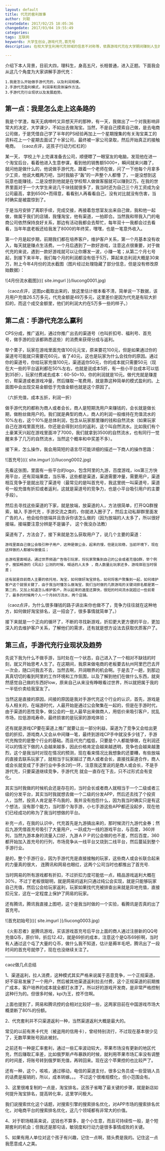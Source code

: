 ```yaml
---
layout: default
title: 代充的套利故事
author: 刘聪
createdate: 2017/02/25 18:05:36
changedate: 2017/03/04 19:55:49
categories:
tags: 互联网
keywords: 大学生创业,游戏代充,首充号
description: 在校大学生利用代充领域的信息不对称等，依靠游戏代充在大学期间赚到人生的第一笔几十万。

---
```


介绍下本人背景，目前大四，理科生，身高五尺，长相普通，进入正题。下面我会从这几个角度为大家讲解手游代充：

	1.我是怎么开始做手游代充的，以及利润规模。
	2.手游代充盈利模式，利润率和具体操作方法。
	3.手游代充行业现状以及发展趋势。

## 第一点：我是怎么走上这条路的

我是个学渣，每天无病呻吟又异想天开的那种，有一天，我做出了一个对我影响非常大的决定，大学课少，不如出去做淘宝。当然，不是自己摸索自己做，是去电商公司做，于是凭借自己学了半年的PS经验再加上一个星期搜集的有关淘宝美工的资料花上一个星期去面试了十家公司，最终被一家公司录取，然后开始真正的接触电商。
（caoz点评，这孩子行动力杠杠的）

某一天， 学校上午上完课准备去公司，顺便瞟了一眼室友的电脑，发现他在进一个淘宝后台，看着他进入生意参谋，看到他的销售额5000+，瞬间就来兴趣了，就问他是做什么的，他说做手游代充，跟着一个老师在做，问了一下他每个月拿多少工资，他说大概两万吧，当时我脑子“轰”的一声整个人都懵 了，一是没想到这玩意也能赚钱，二是没想到他就是在学校帮人做做客服就可以赚到2万。在我的世界里面对于一个大学生来说几千块钱就很多了，我当时还为自己三个月工资成为全公司最高，拿到6500+而得意，看看别人再看看自己，没有对比就没有伤害，当时确实是被震惊到了。

于是当月安排了离职手续，完成交接，再接着忽悠室友出来自己做，我和他一起做，做属于我们的店铺，我懂淘宝，他有渠道，一拍即合。当然我和带我入门的电商公司依然保持良好关系，那边有活动我都会去帮忙，每年双十一我都会过去看看，当年年底老板还给我发了8000的年终奖，嘿嘿，也是一笔意外收入。

第一个月是起步期，前期我们都在培养客户，维护客户关系，第一个月基本没有收入，每天就是赚点生活费。一个月后遇到了一款好游戏，注意这点很重要，对于做代充的来说，遇到一款好游戏就可以让你爆发一波，小赚一笔；从第二个月七号起，到接下来半年，我们每个月的利润都没有低于5万，算起来总利润大概是30来万，附上今年4月份的流水截图（图片经过处理隐藏了部分信息，但是没有修改原始数据）：

![4月份流水截图]({{ site.imgurl }}/liucong0001.jpg)

（caoz点评，这图pc截取出来的，放这里估计根本看不清，简单说一下数据，该月用户充值26.5万多元，代充金额是49万多元，这里差价是因为代充是有较大折扣的，而这个成交金额里，他们的利润大约在5万多一些的样子。）


## 第二点：手游代充怎么赢利

CPS分成，推广返利，通过你推广出去的渠道号（也叫折扣号、福利号、首充号，做手游的应该都熟悉这些）的消费来获得分成与返利。

举个栗子，玩家在游戏里面充值100元元宝，原来要花100元，但是如果通过你的渠道号可能就只需要花60元，省了40元，这也是玩家为什么会找你的原因。通过你的渠道号，你给玩家充值100元，渠道返你50元，你的成本就只需要50元（现在大一些的平台返利都在50%左右，也就是说成本5折，有一些小平台成本可以低到35折），玩家付费减去成本：60-50=10，你的利润就是10元。做代充就是赚差价，帮渠道或者游戏冲量，然后赚取一笔费用，就是靠这种简单的模式盈利的。上面图中会出现交易金额低于充值金额也就是这个原因了。

（六折充值，成本五折，利润一折）

做手游代充的都称为商人或者会长，商人是短期洗用户来赚钱的，会长就是做长期，做粉丝做用户的。我们就是典型的商人，商人的利润一般维持在充值流水的10%左右，这个10%是总体利润，包含从玩家那里赚的钱和自然流水（如果玩家自己在游戏里面充钱，你还是会得到对应的返利，这个叫自然流水。比如我们有个土豪某天兴起在游戏里面冲了7000，我们就拿到3500的自然流水，也有同行一觉醒来多了几万的自然流水，当然这个概率和中奖差不多）。

接下来，怎么操作，我会用简短的语言尽可能详细的描述一下商人的操作思路：

![首充号]({{ site.imgurl }}/liucong0002.jpg)

先看这张图，里面有一些平台的logo，包含阿里的九游，百度游戏，ios第三方快用平台，还有双端果盘，当乐等，这些都是渠道，渠道需要冲量，需要用户，渠道相互竞争于是就出现了渠道号（最常见的是叫首充号，我这里统一叫渠道号，渠道号一般充值有折扣或者返利，这就是渠道号的竞争力，也是小平台吸引用户的主要手段）。

然后去寻找这些渠道的下家，就是放端，放渠道的人，方法很简单，打开QQ群搜索，输入 手游代充 ，手游交流之类的，你就进入圈子了，然后主动私聊群里面发广告的人，他会给你放端并且告诉你该怎么做的（因为放端的人太多了，所以很好接端，接端要注意分辨是不是骗子，
这个我没办法教）


渠道有了，方法会了，接下来就是怎么获取用户了，说几个主要的渠道：

	游戏里面自己做公会吸引种子用户，这种是做公会，起来的慢，但是比较稳，当前环境下，现在这样做的人都被叫做傻瓜；

	去游戏里面喊话，通过世界频道广告吸引玩家，将玩家聚集到自己的公会或者充值Q群，举个例子，搜狐畅游的《风云》公测的时候，喊话的人太多 ，商人数量比玩家还多，游戏体验当时很差；

	还有就是目前商人主要的依托地，淘宝，如何做好淘宝排名，如何将客户聚集到一起，如何维护客户这个就很关键了，由于我当时懂怎么做淘宝，我们当时做的几款游戏的关键词排名都是第一第二的，又加上知道怎么维护客户，所以起来的速度还算快，很短的时间流水就超过一些前辈了，最多的时候两个人一个月80万流水，两个店铺。

（caoz点评，为什么很多赚钱的路子讲出来你也做不了，竞争力往往就在这种地方，如何做好淘宝排名，这一招会了，很多事情就简单了。）


接下来就是一个正向的循环了，不断的寻找新游戏，折扣更大更方便的平台，更加深入的去维护客户关系，了解他们的需求，还有就是想方设法去获取优质客户了。

## 第三点，手游代充行业现状及趋势

先说下我为什么不做手游，当时处在一个状态，自己进入了一个相对不缺钱的时刻，就又开始思考人生了。在这期间，我原来做电商的老板要去杭州阿里巴巴去开一次会，随口问我去不去，当然去啊，开阔眼界的机会啊。于是去了一趟，到那边真真切切的看到阿里的工作环境和工作氛围，以及了解到他们在做什么东西，就突然感觉自己做的东西好low，原来自己从来没有睁眼看过世界，所以就把属于我的一半低价卖给我室友了。

当然这是直接的原因，间接的原因是我对手游代充这个行业的认识，首先，游戏是与人相关的，在端游时代，人最开始是通过公会聚集在一起的，但是在手游时代，由于渠道的恶性竞争，做公会的一批人最早出来做商人，用低价来吸引客户，扰乱市场，拉低游戏寿命，最终损害的是玩家的游戏体验；

还有就是游戏CP要在渠道上推广就要让出一部分利益，渠道为了竞争又会给出更低的折扣，游戏商人又会从中间赚一笔，最终到游戏CP手中就没多少钱了，手游代充掏空的是整个行业的基础。而且代充门槛低，只要是个人都能够做，在利润还可以的情况下做的人会越来越多，因此价格肯定会越来越透明，竞争也会越来越激烈，这个是我当时对现在情况的预测，现在看来情况比我想象的还要糟，有些放端的直接去联系玩家了，就相当于玩家越过了商人或者会长，直接找渠道合作，商人或会长就变成了手游行业中多余2的一环，注意我这里说的是商人或会长，不是手游代充，只要渠道继续竞争，手游代充 就会一直存在下去，只不过形式会有变化。

其实当时我做的时候机会还是存在的，当时会长或者商人就相当于一个二级或者三级的分发平台，其实当时我就想去做一个二级的分发APP，然后还去找了个投资人，当然，投资人肯定是不鸟我的，我并没有抱怨什么，因为我当时确实只是有这个想法，没有那个能力，当时那个淘手游，小七手游这些APP都还没起步，现在他们已经成功的称为了我当时想做的平台。

补充一点，在我的认识中，代充首先是九游搞出来的，那时候流行九游代金券；然后九游凭借首充号吸引了大量用户，一跃成为一线的游戏平台，与百度，360并列，当然九游本身的流量入口好，九游ＡＰＰ的公会做的也不差，然后百度，360都开始加入首充号的行列，市场竞争从一线平台又烧到二线平台，然后蔓延到整个手游行业。

是的，整个手游行业，因为手游代充是直接接触的玩家，这些商人或会长联合起来的力量真的很大， 连腾讯和网易也眼红，这两个公司当时也都推出了首充号.

当时网易的所有游戏都有折扣，不过折扣力度可能低一点，精品游戏返利大概在30%，不过丁老板很聪明，就是网易的返利只通过纯公会实现，就是只能够玩家自己充值，然后公会给玩家返利，玩家如果找代充被排查出来就是异地充值，直接扣元宝，这在一定程度上保护了网易的玩家。

还有腾讯，腾讯我直接上图吧，这个是我当时做的一个实验，看腾讯是否真的出了首充号。

![首充初始号]({{ site.imgurl }}/liucong0003.jpg)

《火影忍者》是腾讯游戏，买该游戏首充号后平台上面的商人通过注册新的QQ号充值Q币，原价18，折后12.42，就是69折的成本，注意这个是Q币69折啊，当时有人通过这个屯了大量的Ｑ币，做什么我不知道，估计是褥羊毛吧，腾讯出了一段时间的首充号就停了，现在也没继续关注了。

----

caoz做几点总结

1、渠道返利，拉人消费，这种模式其实严格来说属于恶意竞争，一个正规渠道，好不容易发展了一个用户，然后被其他渠道返利拉去付费，这个正规渠道的前期推广成本，客户培养的成本就全都打水漂了。所以好的游戏开发商，是非常严格控制这种行为的。但很多时候，kpi为王，控不住啊。

上面也提到了，网易和腾讯控的会相对比较好一些，这两家目前在中国游戏市场大概垄断了80%的份额。

2、代充套利并不只渠道返利一种，当然渠道返利大概是最大的。

常见的以前有黑卡代充（被盗用的信用卡），曾经特别流行，不过现在基本很少见了，无数苹果账号因此被封。

之前还有一种是汇率套利，通过一些汇率波动较大，苹果市场没有更新的地区代充，然后赚取汇率差，比如俄罗斯卢布暴跌的时候，就利用苹果市场汇率没有调整的时间差，将账号转到俄罗斯充值，再转回来。现在这个苹果控的也比较严了。

还有一种，这个，咳咳，通过移动，电信的渠道支付，很多公务员或一些营销人员的话费是报销的，所以，成本转嫁。。。 不过这个很难规模化，但小范围会有。

3、这里很难复制的一点是，淘宝排名，这孩子省略了最关键的步骤，就是新店如何提升淘宝排名，提高转化率，这里学问极大。

我们说搜索优化这个话题，对搜索引擎的搜索排名优化，对APP市场的搜索排名优化，对电商平台的搜索排名优化，这几个领域都有非常大的价值。

4、对于职场精英来说，这钱也不算多，是个小生意，而且可持续性一般，是个短期套利的机会；但我还是那句话，敏锐度和行动力是很多事情成败的关键。

5、如果有用人单位对这个孩子有兴趣，记住一点啊，猎头费是我的。记住这一点我愿意成人之美。
